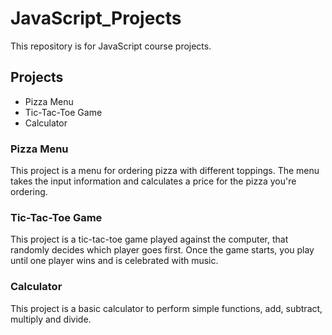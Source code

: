 # JavaScript_Projects
This repository is for JavaScript course projects.

## Projects
- Pizza Menu
- Tic-Tac-Toe Game
- Calculator

### Pizza Menu
This project is a menu for ordering pizza with different toppings. The menu takes the input information and calculates a price for the pizza you're ordering.

### Tic-Tac-Toe Game
This project is a tic-tac-toe game played against the computer, that randomly decides which player goes first. Once the game starts, you play until one player wins and is celebrated with music.

### Calculator
This project is a basic calculator to perform simple functions, add, subtract, multiply and divide.
